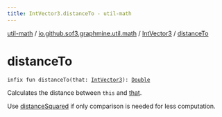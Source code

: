 ```yaml
---
title: IntVector3.distanceTo - util-math
---
```


[util-math](../../index.html) / [io.github.sof3.graphmine.util.math](../index.html) / [IntVector3](index.html) / [distanceTo](./distance-to.html)

# distanceTo

`infix fun distanceTo(that: `[`IntVector3`](index.html)`): `[`Double`](https://kotlinlang.org/api/latest/jvm/stdlib/kotlin/-double/index.html)

Calculates the distance between `this` and [that](distance-to.html#io.github.sof3.graphmine.util.math.IntVector3$distanceTo(io.github.sof3.graphmine.util.math.IntVector3)/that).

Use [distanceSquared](distance-squared.html) if only comparison is needed for less computation.

